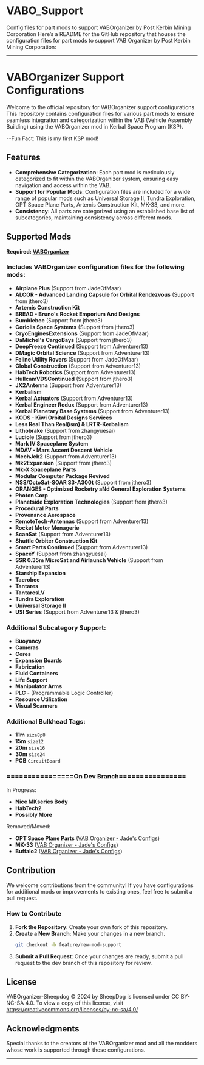 # VABO_Support
Config files for part mods to support VABOrganizer by  Post Kerbin Mining Corporation
Here’s a README for the GitHub repository that houses the configuration files for part mods to support VAB Organizer by Post Kerbin Mining Corporation:

---

# VABOrganizer Support Configurations

Welcome to the official repository for VABOrganizer support configurations. This repository contains configuration files for various part mods to ensure seamless integration and categorization within the VAB (Vehicle Assembly Building) using the VABOrganizer mod in Kerbal Space Program (KSP).

--Fun Fact: This is my first KSP mod!

## Features

- **Comprehensive Categorization**: Each part mod is meticulously categorized to fit within the VABOrganizer system, ensuring easy navigation and access within the VAB.
- **Support for Popular Mods**: Configuration files are included for a wide range of popular mods such as Universal Storage II, Tundra Exploration, OPT Space Plane Parts, Artemis Construction Kit, MK-33, and more.
- **Consistency**: All parts are categorized using an established base list of subcategories, maintaining consistency across different mods.

## Supported Mods

**Required: [VABOrganizer](https://github.com/post-kerbin-mining-corporation/VABOrganizer)**

### Includes VABOrganizer configuration files for the following mods:

- **Airplane Plus** (Support from JadeOfMaar)
- **ALCOR - Advanced Landing Capsule for Orbital Rendezvous** (Support from jthero3)
- **Artemis Construction Kit**
- **BREAD - Bruno's Rocket Emporium And Designs**
- **Bumblebee** (Support from jthero3)
- **Coriolis Space Systems** (Support from jthero3)
- **CryoEnginesExtensions** (Support from JadeOfMaar)
- **DaMichel's CargoBays** (Support from jthero3)
- **DeepFreeze Continued** (Support from Adventurer13)
- **DMagic Orbital Science** (Support from Adventurer13)
- **Feline Utility Rovers** (Support from JadeOfMaar)
- **Global Construction** (Support from Adventurer13)
- **HabTech Robotics** (Support from Adventurer13)
- **HullcamVDSContinued** (Support from jthero3)
- **JX2Antenna** (Support from Adventurer13)
- **Kerbalism**
- **Kerbal Actuators** (Support from Adventurer13)
- **Kerbal Engineer Redux** (Support from Adventurer13)
- **Kerbal Planetary Base Systems** (Support from Adventurer13)
- **KODS - Kiwi Orbital Designs Services**
- **Less Real Than Real(ism) & LRTR-Kerbalism**
- **Lithobrake** (Support from zhangyuesai)
- **Luciole** (Support from jthero3)
- **Mark IV Spaceplane System**
- **MDAV - Mars Ascent Descent Vehicle**
- **MechJeb2** (Support from Adventurer13)
- **Mk2Expansion** (Support from jthero3)
- **Mk-X Spaceplane Parts**
- **Modular Computer Package Revived**
- **NSS/OctoSat-SOAR S3-A300t** (Support from jthero3)
- **ORANGES - Optimized Rocketry aNd General Exploration Systems**
- **Photon Corp**
- **Planetside Exploration Technologies** (Support from jthero3)
- **Procedural Parts**
- **Provenance Aerospace**
- **RemoteTech-Antennas** (Support from Adventurer13)
- **Rocket Motor Menagerie**
- **ScanSat** (Support from Adventurer13)
- **Shuttle Orbiter Construction Kit**
- **Smart Parts Continued** (Support from Adventurer13)
- **SpaceY** (Support from zhangyuesai)
- **SSR 0.35m MicroSat and Airlaunch Vehicle** (Support from Adventurer13)
- **Starship Expansion**
- **Taerobee**
- **Tantares**
- **TantaresLV**
- **Tundra Exploration**
- **Universal Storage II**
- **USI Series** (Support from Adventurer13 & jthero3)

### Additional Subcategory Support:

- **Buoyancy**
- **Cameras**
- **Cores**
- **Expansion Boards**
- **Fabrication**
- **Fluid Containers**
- **Life Support**
- **Manipulator Arms**
- **PLC** - (Programmable Logic Controller)
- **Resource Utilization**
- **Visual Scanners**

### Additional Bulkhead Tags:

- **11m**   `size8p8`
- **15m**   `size12`
- **20m**   `size16`
- **30m**   `size24`
- **PCB**   `CircuitBoard`

### ================On Dev Branch================

In Progress:
- **Nice MKseries Body**
- **HabTech2**
- **Possibly More**

Removed/Moved:
- **OPT Space Plane Parts** ([VAB Organizer - Jade's Configs](https://github.com/JadeOfMaar/VABOrganizer-Jade))
- **MK-33** ([VAB Organizer - Jade's Configs](https://github.com/JadeOfMaar/VABOrganizer-Jade))
- **Buffalo2** ([VAB Organizer - Jade's Configs](https://github.com/JadeOfMaar/VABOrganizer-Jade))


## Contribution

We welcome contributions from the community! If you have configurations for additional mods or improvements to existing ones, feel free to submit a pull request.

### How to Contribute

1. **Fork the Repository**: Create your own fork of this repository.
2. **Create a New Branch**: Make your changes in a new branch.
   ```bash
   git checkout -b feature/new-mod-support
   ```
3. **Submit a Pull Request**: Once your changes are ready, submit a pull request to the dev branch of this repository for review.

## License

VABOrganizer-Sheepdog © 2024 by SheepDog is licensed under CC BY-NC-SA 4.0. To view a copy of this license, visit https://creativecommons.org/licenses/by-nc-sa/4.0/

## Acknowledgments

Special thanks to the creators of the VABOrganizer mod and all the modders whose work is supported through these configurations.

---
